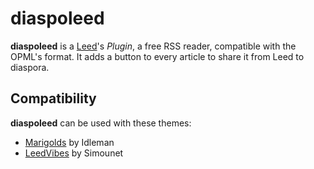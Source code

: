 # diaspoleed

**diaspoleed** is a [Leed](http://projet.idleman.fr/leed)'s _Plugin_, a free RSS reader, compatible with the OPML's format. It adds a button to every article to share it from Leed to diaspora.

## Compatibility

**diaspoleed** can be used with these themes:
* [Marigolds](http://projet.idleman.fr/leed/data/themes/marigolds.zip) by Idleman
* [LeedVibes](https://github.com/Leed-market/LeedVibes) by Simounet
